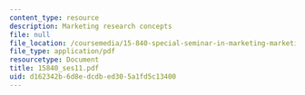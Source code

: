 ```yaml
---
content_type: resource
description: Marketing research concepts
file: null
file_location: /coursemedia/15-840-special-seminar-in-marketing-marketing-management-spring-2004/d162342b6d8edcdbed305a1fd5c13400_15840_ses11.pdf
file_type: application/pdf
resourcetype: Document
title: 15840_ses11.pdf
uid: d162342b-6d8e-dcdb-ed30-5a1fd5c13400
---
```

